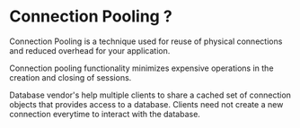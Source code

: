#  Connection Pooling ?

Connection Pooling is a technique used for reuse of physical connections and reduced overhead for your application.

Connection pooling functionality minimizes expensive operations in the creation and closing of sessions.

Database vendor's help multiple clients to share a cached set of connection objects that provides access to a database. Clients need not create a new connection everytime to interact with the database.
